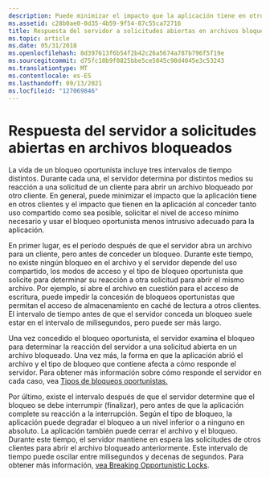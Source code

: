 ```yaml
---
description: Puede minimizar el impacto que la aplicación tiene en otros clientes y el impacto que tienen en la aplicación al conceder tanto uso compartido como sea posible, solicitar el nivel de acceso mínimo necesario y usar el bloqueo oportunista menos intrusivo adecuado para la aplicación.
ms.assetid: c28b0ae0-0d35-4b59-9f54-87c55ca72716
title: Respuesta del servidor a solicitudes abiertas en archivos bloqueados
ms.topic: article
ms.date: 05/31/2018
ms.openlocfilehash: 8d397613f6b54f2b42c26a5674a787b796f5f19e
ms.sourcegitcommit: d75fc10b9f0825bbe5ce5045c90d4045e3c53243
ms.translationtype: MT
ms.contentlocale: es-ES
ms.lasthandoff: 09/13/2021
ms.locfileid: "127069846"
---
```

# <a name="server-response-to-open-requests-on-locked-files"></a>Respuesta del servidor a solicitudes abiertas en archivos bloqueados

La vida de un bloqueo oportunista incluye tres intervalos de tiempo distintos. Durante cada una, el servidor determina por distintos medios su reacción a una solicitud de un cliente para abrir un archivo bloqueado por otro cliente. En general, puede minimizar el impacto que la aplicación tiene en otros clientes y el impacto que tienen en la aplicación al conceder tanto uso compartido como sea posible, solicitar el nivel de acceso mínimo necesario y usar el bloqueo oportunista menos intrusivo adecuado para la aplicación.

En primer lugar, es el período después de que el servidor abra un archivo para un cliente, pero antes de conceder un bloqueo. Durante este tiempo, no existe ningún bloqueo en el archivo y el servidor depende del uso compartido, los modos de acceso y el tipo de bloqueo oportunista que solicite para determinar su reacción a otra solicitud para abrir el mismo archivo. Por ejemplo, si abre el archivo en cuestión para el acceso de escritura, puede impedir la concesión de bloqueos oportunistas que permitan el acceso de almacenamiento en caché de lectura a otros clientes. El intervalo de tiempo antes de que el servidor conceda un bloqueo suele estar en el intervalo de milisegundos, pero puede ser más largo.

Una vez concedido el bloqueo oportunista, el servidor examina el bloqueo para determinar la reacción del servidor a una solicitud abierta en un archivo bloqueado. Una vez más, la forma en que la aplicación abrió el archivo y el tipo de bloqueo que contiene afecta a cómo responde el servidor. Para obtener más información sobre cómo responde el servidor en cada caso, vea [Tipos de bloqueos oportunistas.](types-of-opportunistic-locks.md)

Por último, existe el intervalo después de que el servidor determine que el bloqueo se debe interrumpir (finalizar), pero antes de que la aplicación complete su reacción a la interrupción. Según el tipo de bloqueo, la aplicación puede degradar el bloqueo a un nivel inferior o a ninguno en absoluto. La aplicación también puede cerrar el archivo y el bloqueo. Durante este tiempo, el servidor mantiene en espera las solicitudes de otros clientes para abrir el archivo bloqueado anteriormente. Este intervalo de tiempo puede oscilar entre milisegundos y decenas de segundos. Para obtener más información, [vea Breaking Opportunistic Locks](breaking-opportunistic-locks.md).

 

 



